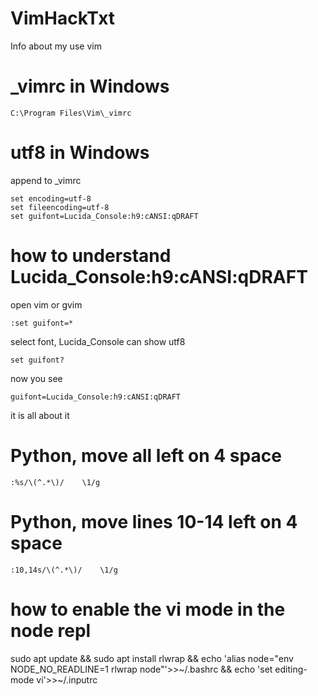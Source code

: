 # VimHackTxt
Info about my use vim
# _vimrc in Windows
```
C:\Program Files\Vim\_vimrc
```
# utf8 in Windows
append to _vimrc 
```
set encoding=utf-8
set fileencoding=utf-8
set guifont=Lucida_Console:h9:cANSI:qDRAFT
```
# how to understand Lucida_Console:h9:cANSI:qDRAFT
open vim or gvim
```
:set guifont=*
```
select font, Lucida_Console can show utf8
```
set guifont?
```
now you see
```
guifont=Lucida_Console:h9:cANSI:qDRAFT
```
it is all about it

# Python, move all left on 4 space
```
:%s/\(^.*\)/    \1/g
```
# Python, move lines 10-14 left on 4 space
```
:10,14s/\(^.*\)/    \1/g
```
# how to enable the vi mode in the node repl
sudo apt update && sudo apt install rlwrap && echo 'alias node="env NODE_NO_READLINE=1 rlwrap node"'>>~/.bashrc && echo 'set editing-mode vi'>>~/.inputrc
